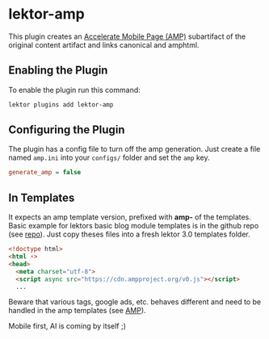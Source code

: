 # lektor-amp

This plugin creates an [Accelerate Mobile Page (AMP)](https://www.ampproject.org/) subartifact of the original content artifact and links canonical and amphtml. 

## Enabling the Plugin

To enable the plugin run this command:

```bash
lektor plugins add lektor-amp
```

## Configuring the Plugin

The plugin has a config file to turn off the amp generation. Just create 
a file named `amp.ini` into your `configs/` folder and set the `amp` key.

```ini
generate_amp = false
```

## In Templates

It expects an amp template version, prefixed with **amp-** of the templates.
Basic example for lektors basic blog module templates is in the github repo
(see [repo](https://github.com/rebeling/lektor-amp/tree/master/example)).
Just copy theses files into a fresh lektor 3.0 templates folder.

```html
<!doctype html>
<html ⚡>
<head>
  <meta charset="utf-8">
  <script async src="https://cdn.ampproject.org/v0.js"></script>
  ...
```

Beware that various tags, google ads, etc. behaves different and need 
to be handled in the amp templates (see [AMP](https://www.ampproject.org/docs/getting-started/)).

Mobile first, AI is coming by itself ;)
